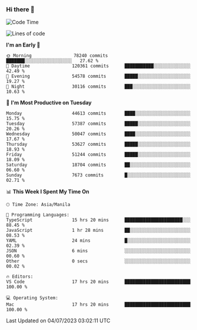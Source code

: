 ### Hi there 👋

<!--START_SECTION:waka-->
![Code Time](http://img.shields.io/badge/Code%20Time-4%2C131%20hrs%2017%20mins-blue)

![Lines of code](https://img.shields.io/badge/From%20Hello%20World%20I%27ve%20Written-108.6%20million%20lines%20of%20code-blue)

**I'm an Early 🐤** 

```text
🌞 Morning                78240 commits       ███████░░░░░░░░░░░░░░░░░░   27.62 % 
🌆 Daytime                120361 commits      ███████████░░░░░░░░░░░░░░   42.49 % 
🌃 Evening                54578 commits       █████░░░░░░░░░░░░░░░░░░░░   19.27 % 
🌙 Night                  30116 commits       ███░░░░░░░░░░░░░░░░░░░░░░   10.63 % 
```
📅 **I'm Most Productive on Tuesday** 

```text
Monday                   44613 commits       ████░░░░░░░░░░░░░░░░░░░░░   15.75 % 
Tuesday                  57387 commits       █████░░░░░░░░░░░░░░░░░░░░   20.26 % 
Wednesday                50047 commits       ████░░░░░░░░░░░░░░░░░░░░░   17.67 % 
Thursday                 53627 commits       █████░░░░░░░░░░░░░░░░░░░░   18.93 % 
Friday                   51244 commits       █████░░░░░░░░░░░░░░░░░░░░   18.09 % 
Saturday                 18704 commits       ██░░░░░░░░░░░░░░░░░░░░░░░   06.60 % 
Sunday                   7673 commits        █░░░░░░░░░░░░░░░░░░░░░░░░   02.71 % 
```


📊 **This Week I Spent My Time On** 

```text
🕑︎ Time Zone: Asia/Manila

💬 Programming Languages: 
TypeScript               15 hrs 20 mins      ██████████████████████░░░   88.45 % 
JavaScript               1 hr 28 mins        ██░░░░░░░░░░░░░░░░░░░░░░░   08.53 % 
YAML                     24 mins             █░░░░░░░░░░░░░░░░░░░░░░░░   02.39 % 
JSON                     6 mins              ░░░░░░░░░░░░░░░░░░░░░░░░░   00.60 % 
Other                    0 secs              ░░░░░░░░░░░░░░░░░░░░░░░░░   00.02 % 

🔥 Editors: 
VS Code                  17 hrs 20 mins      █████████████████████████   100.00 % 

💻 Operating System: 
Mac                      17 hrs 20 mins      █████████████████████████   100.00 % 
```


 Last Updated on 04/07/2023 03:02:11 UTC
<!--END_SECTION:waka-->


<!--
**rad182/rad182** is a ✨ _special_ ✨ repository because its `README.md` (this file) appears on your GitHub profile.

Here are some ideas to get you started:

- 🔭 I’m currently working on ...
- 🌱 I’m currently learning ...
- 👯 I’m looking to collaborate on ...
- 🤔 I’m looking for help with ...
- 💬 Ask me about ...
- 📫 How to reach me: ...
- 😄 Pronouns: ...
- ⚡ Fun fact: ...
-->
